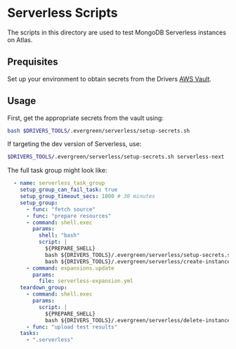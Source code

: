 # Serverless Scripts

The scripts in this directory are used to test MongoDB Serverless instances on Atlas.

## Prequisites

Set up your environment to obtain secrets from the Drivers [AWS Vault](https://wiki.corp.mongodb.com/display/DRIVERS/Using+AWS+Secrets+Manager+to+Store+Testing+Secrets).

## Usage

First, get the appropriate secrets from the vault using:

```bash
bash $DRIVERS_TOOLS/.evergreen/serverless/setup-secrets.sh
```

If targeting the dev version of Serverless, use:

```bash
$DRIVERS_TOOLS/.evergreen/serverless/setup-secrets.sh serverless-next
```

The full task group might look like:

```yaml
  - name: serverless_task_group
    setup_group_can_fail_task: true
    setup_group_timeout_secs: 1800 # 30 minutes
    setup_group:
      - func: "fetch source"
      - func: "prepare resources"
      - command: shell.exec
        params:
          shell: "bash"
          script: |
            ${PREPARE_SHELL}
            bash ${DRIVERS_TOOLS}/.evergreen/serverless/setup-secrets.sh
            bash ${DRIVERS_TOOLS}/.evergreen/serverless/create-instance.sh
      - command: expansions.update
        params:
          file: serverless-expansion.yml
    teardown_group:
      - command: shell.exec
        params:
          script: |
            ${PREPARE_SHELL}
            bash ${DRIVERS_TOOLS}/.evergreen/serverless/delete-instance.sh
      - func: "upload test results"
    tasks:
      - ".serverless"
```